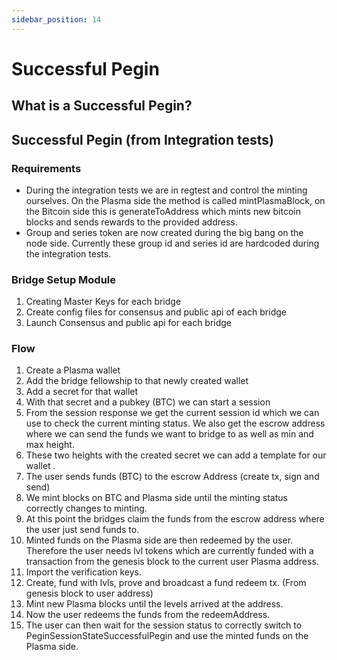 ```yaml
---
sidebar_position: 14
---
```


# Successful Pegin

## What is a Successful Pegin? 



## Successful Pegin (from Integration tests)
### Requirements
- During the integration tests we are in regtest and control the minting ourselves. On the Plasma side the method is called mintPlasmaBlock, on the Bitcoin side this is generateToAddress which mints new bitcoin blocks and sends rewards to the provided address. 
- Group and series token are now created during the big bang on the node side. Currently these group id and series id are hardcoded during the integration tests. 

### Bridge Setup Module 

1. Creating Master Keys for each bridge
2. Create config files for consensus and public api of each bridge
3. Launch Consensus and public api for each bridge

### Flow
1. Create a Plasma wallet 
2. Add the bridge fellowship to that newly created wallet 
3. Add a secret for that wallet 
4. With that secret and a pubkey (BTC) we can start a session
5. From the session response we get the current session id which we can use to check the current minting status. We also get the escrow address where we can send the funds we want to bridge to as well as min and max height. 
6. These two heights with the created secret we can add a template for our wallet . 
7. The user sends funds (BTC) to the escrow Address (create tx, sign and send)
8. We mint blocks on BTC and Plasma side until the minting status correctly changes to minting. 
9. At this point the bridges claim the funds from the escrow address where the user just send funds to. 
10. Minted funds on the Plasma side are then redeemed by the user. Therefore the user needs lvl tokens which are currently funded with a transaction from the genesis block to the current user Plasma address. 
11. Import the verification keys. 
12. Create, fund with lvls, prove and broadcast a fund redeem tx. (From genesis block to user address)
13. Mint new Plasma blocks until the levels arrived at the address. 
14. Now the user redeems the funds from the redeemAddress. 
15. The user can then wait for the session status to correctly switch to PeginSessionStateSuccessfulPegin and use the minted funds on the Plasma side. 